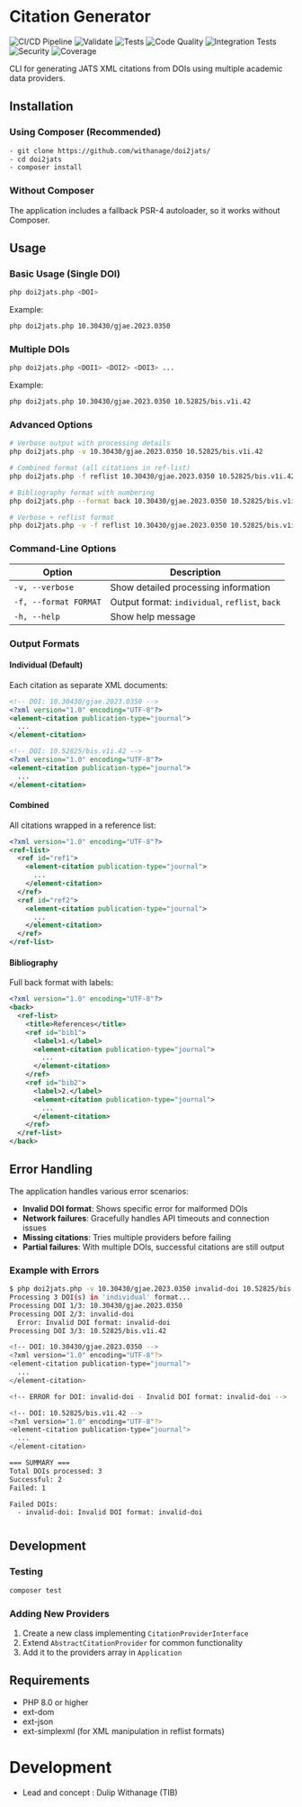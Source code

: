 # Citation Generator
![CI/CD Pipeline](https://github.com/withanage/doi2jats/actions/workflows/main.yml/badge.svg?branch=main)
![Validate](https://github.com/withanage/doi2jats/actions/workflows/main.yml/badge.svg?label=Validate&branch=main)
![Tests](https://github.com/withanage/doi2jats/actions/workflows/main.yml/badge.svg?label=Tests&branch=main)
![Code Quality](https://github.com/withanage/doi2jats/actions/workflows/main.yml/badge.svg?label=Code%20Quality&branch=main)
![Integration Tests](https://github.com/withanage/doi2jats/actions/workflows/main.yml/badge.svg?label=Integration%20Tests&branch=main)
![Security](https://github.com/withanage/doi2jats/actions/workflows/main.yml/badge.svg?label=Security&branch=main)
![Coverage](https://github.com/withanage/doi2jats/actions/workflows/main.yml/badge.svg?label=Coverage&branch=main)


CLI  for generating JATS XML citations from DOIs using multiple academic data providers.


## Installation


### Using Composer (Recommended)

```bash
- git clone https://github.com/withanage/doi2jats/
- cd doi2jats
- composer install

```

### Without Composer

The application includes a fallback PSR-4 autoloader, so it works without Composer.

## Usage

### Basic Usage (Single DOI)

```bash
php doi2jats.php <DOI>
```

Example:
```bash
php doi2jats.php 10.30430/gjae.2023.0350
```

### Multiple DOIs

```bash
php doi2jats.php <DOI1> <DOI2> <DOI3> ...
```

Example:
```bash
php doi2jats.php 10.30430/gjae.2023.0350 10.52825/bis.v1i.42
```

### Advanced Options

```bash
# Verbose output with processing details
php doi2jats.php -v 10.30430/gjae.2023.0350 10.52825/bis.v1i.42

# Combined format (all citations in ref-list)
php doi2jats.php -f reflist 10.30430/gjae.2023.0350 10.52825/bis.v1i.42

# Bibliography format with numbering
php doi2jats.php --format back 10.30430/gjae.2023.0350 10.52825/bis.v1i.42

# Verbose + reflist format
php doi2jats.php -v -f reflist 10.30430/gjae.2023.0350 10.52825/bis.v1i.42
```

### Command-Line Options

| Option | Description |
|--------|-------------|
| `-v, --verbose` | Show detailed processing information |
| `-f, --format FORMAT` | Output format: `individual`, `reflist`, `back` |
| `-h, --help` | Show help message |

### Output Formats

#### Individual (Default)
Each citation as separate XML documents:
```xml
<!-- DOI: 10.30430/gjae.2023.0350 -->
<?xml version="1.0" encoding="UTF-8"?>
<element-citation publication-type="journal">
  ...
</element-citation>

<!-- DOI: 10.52825/bis.v1i.42 -->
<?xml version="1.0" encoding="UTF-8"?>
<element-citation publication-type="journal">
  ...
</element-citation>
```

#### Combined
All citations wrapped in a reference list:
```xml
<?xml version="1.0" encoding="UTF-8"?>
<ref-list>
  <ref id="ref1">
    <element-citation publication-type="journal">
      ...
    </element-citation>
  </ref>
  <ref id="ref2">
    <element-citation publication-type="journal">
      ...
    </element-citation>
  </ref>
</ref-list>
```

#### Bibliography
Full back format with labels:
```xml
<?xml version="1.0" encoding="UTF-8"?>
<back>
  <ref-list>
    <title>References</title>
    <ref id="bib1">
      <label>1.</label>
      <element-citation publication-type="journal">
        ...
      </element-citation>
    </ref>
    <ref id="bib2">
      <label>2.</label>
      <element-citation publication-type="journal">
        ...
      </element-citation>
    </ref>
  </ref-list>
</back>
```

## Error Handling

The application handles various error scenarios:

- **Invalid DOI format**: Shows specific error for malformed DOIs
- **Network failures**: Gracefully handles API timeouts and connection issues
- **Missing citations**: Tries multiple providers before failing
- **Partial failures**: With multiple DOIs, successful citations are still output

### Example with Errors

```bash
$ php doi2jats.php -v 10.30430/gjae.2023.0350 invalid-doi 10.52825/bis.v1i.42
Processing 3 DOI(s) in 'individual' format...
Processing DOI 1/3: 10.30430/gjae.2023.0350
Processing DOI 2/3: invalid-doi
  Error: Invalid DOI format: invalid-doi
Processing DOI 3/3: 10.52825/bis.v1i.42

<!-- DOI: 10.30430/gjae.2023.0350 -->
<?xml version="1.0" encoding="UTF-8"?>
<element-citation publication-type="journal">
  ...
</element-citation>

<!-- ERROR for DOI: invalid-doi - Invalid DOI format: invalid-doi -->

<!-- DOI: 10.52825/bis.v1i.42 -->
<?xml version="1.0" encoding="UTF-8"?>
<element-citation publication-type="journal">
  ...
</element-citation>

=== SUMMARY ===
Total DOIs processed: 3
Successful: 2
Failed: 1

Failed DOIs:
  - invalid-doi: Invalid DOI format: invalid-doi
```

#
## Development

### Testing

```bash
composer test
```

### Adding New Providers

1. Create a new class implementing `CitationProviderInterface`
2. Extend `AbstractCitationProvider` for common functionality
3. Add it to the providers array in `Application`

## Requirements

- PHP 8.0 or higher
- ext-dom
- ext-json
- ext-simplexml (for XML manipulation in reflist formats)

# Development

- Lead  and concept : Dulip Withanage (TIB)
